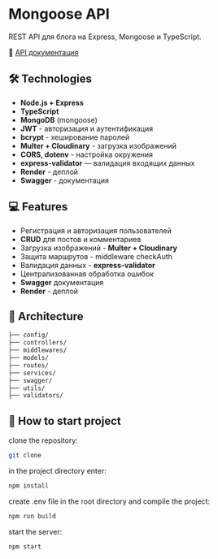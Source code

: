 # Mongoose API

REST API для блога на Express, Mongoose и TypeScript.

📄 [API документация](https://blog-backend-vrgr.onrender.com/api-docs/)

## 🛠️ Technologies

- **Node.js + Express**
- **TypeScript**
- **MongoDB** (mongoose)
- **JWT** - авторизация и аутентификация
- **bcrypt** - хеширование паролей
- **Multer + Cloudinary** - загрузка изображений
- **CORS, dotenv** - настройка окружения
- **express-validator** — валидация входящих данных
- **Render** - деплой
- **Swagger** - документация

## 💻 Features

- Регистрация и авторизация пользователей
- **CRUD** для постов и комментариев
- Загрузка изображений - **Multer + Cloudinary**
- Защита маршрутов - middleware checkAuth
- Валидация данных - **express-validator**
- Централизованная обработка ошибок
- **Swagger** документация
- **Render** - деплой

## 📁 Architecture

```bash
├── config/
├── controllers/
├── middlewares/
├── models/
├── routes/
├── services/
├── swagger/
├── utils/
├── validators/
```

## 🚀 How to start project

clone the repository:

```bash
git clone
```

in the project directory enter:

```bash
npm install
```

create .env file in the root directory and compile the project:

```bash
npm run build
```

start the server:

```bash
npm start
```
